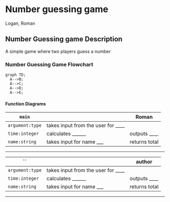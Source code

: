 # Number guessing game
Logan, Roman

## Number Guessing game Description
A simple game where two players guess a number

### Number Guessing Game Flowchart
```mermaid
graph TD;
  A-->B;
  A-->C;
  A-->D;
  A-->E;
```

#### Function Diagrams

| `main`    |               |  Roman     |
| ------------------ | ------------- | ------------ |
| `argument:type`    | takes input from the user for ____  |              |
| `time:integer`     | calculates ______  | outputs ____             |
| `name:string`      | takes input for name ___ | returns total |
***
| ``    |               |     author   |
| ------------------ | ------------- | ------------ |
| `argument:type`    | takes input from the user for ____  |              |
| `time:integer`     | calculates ______  | outputs ____             |
| `name:string`      | takes input for name ___ | returns total |
***
